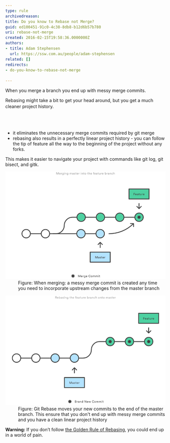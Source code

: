 ```yaml
---
type: rule
archivedreason: 
title: Do you know to Rebase not Merge?
guid: ed100451-91c0-4c38-8db8-b12d6b57b780
uri: rebase-not-merge
created: 2016-02-15T19:58:36.0000000Z
authors:
- title: Adam Stephensen
  url: https://ssw.com.au/people/adam-stephensen
related: []
redirects:
- do-you-know-to-rebase-not-merge

---
```



<p class="ssw15-rteElement-P">When you merge a branch you end up with messy merge commits.</p><p class="ssw15-rteElement-P">Rebasing might take a bit to get your head around, but you get a much cleaner project history.<span style="line-height:1.6;">​</span></p>
<br><excerpt class='endintro'></excerpt><br>
<ul><li>it eliminates the unnecessary merge commits required by git merge<br></li><li>rebasing also results in a perfectly linear project history - you can follow the tip of feature all the way to the beginning of the project without any forks.</li></ul><p>This makes it easier to navigate your project with commands like git log, git bisect, and gitk.</p><dl class="image"><dt><img src="rebase1.png" alt="rebase1.png" /></dt><dd>Figure: When merging: a messy merge commit is created any time you need to incorporate upstream changes from the master branch</dd></dl> <dl class="image"><dt><img src="rebase2.png" alt="rebase2.png" /></dt><dd>Figure: Git Rebase moves your new commits to the end of the master branch. This ensure that you don't end up with messy merge commits and you have a clean linear project history</dd></dl><p>
   <strong>Warning:</strong> If you don’t follow <a href=/the-golden-rule-of-rebasing>the Golden Rule of Rebasing</a>, you could end up in a ​world of pain.</p>​



